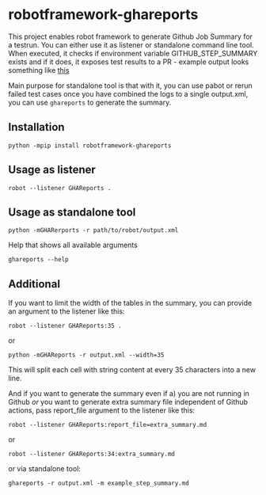robotframework-ghareports
=========================


This project enables robot framework to generate Github Job Summary for a testrun. You can either use it as listener or standalone command
line tool. When executed, it checks if environment variable GITHUB_STEP_SUMMARY exists and if it does, it exposes test results
to a PR - example output looks something like [this](https://github.com/rasjani/robotframework-ghareports/blob/main/example_step_summary.md)

Main purpose for standalone tool is that with it, you can use pabot or rerun failed test cases once you have combined the logs to a single
output.xml, you can use  `ghareports` to generate the summary.

## Installation

```shell
python -mpip install robotframework-ghareports
```

## Usage as listener

```shell
robot --listener GHAReports .
```

## Usage as standalone tool

```
python -mGHARerports -r path/to/robot/output.xml
```

Help that shows all available arguments

```
ghareports --help
```

## Additional

If you want to limit the width of the tables in the summary, you can provide an argument to the listener like this:

```shell
robot --listener GHAReports:35 .
```

or
```shell
python -mGHAReports -r output.xml --width=35
```

This will split each cell with string content at every 35 characters into a new line.

And if you want to generate the summary even  if a) you are not running in Github *or* you want to generate extra summary file independent of
Github actions, pass report_file argument to the listener like this:

```shell
robot --listener GHAReports:report_file=extra_summary.md
```
or

```shell
robot --listener GHAReports:34:extra_summary.md
```

or via standalone tool:


```shell
ghareports -r output.xml -m example_step_summary.md
```
